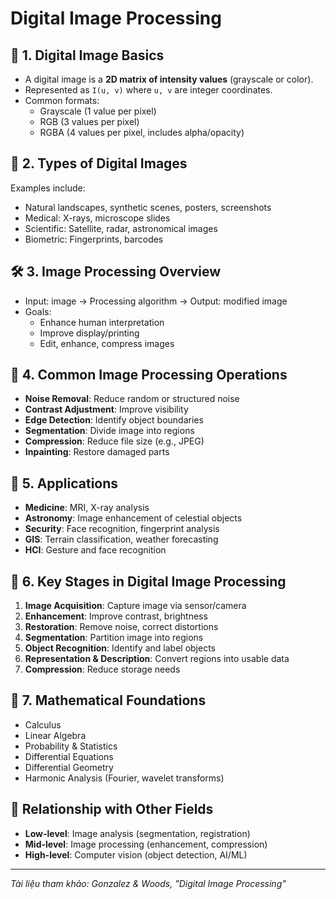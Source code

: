 # Digital Image Processing

## 📌 1. Digital Image Basics
- A digital image is a **2D matrix of intensity values** (grayscale or color).
- Represented as `I(u, v)` where `u, v` are integer coordinates.
- Common formats: 
  - Grayscale (1 value per pixel)
  - RGB (3 values per pixel)
  - RGBA (4 values per pixel, includes alpha/opacity)

## 📸 2. Types of Digital Images
Examples include:
- Natural landscapes, synthetic scenes, posters, screenshots
- Medical: X-rays, microscope slides
- Scientific: Satellite, radar, astronomical images
- Biometric: Fingerprints, barcodes

## 🛠️ 3. Image Processing Overview
- Input: image → Processing algorithm → Output: modified image
- Goals:
  - Enhance human interpretation
  - Improve display/printing
  - Edit, enhance, compress images

## 🔧 4. Common Image Processing Operations
- **Noise Removal**: Reduce random or structured noise
- **Contrast Adjustment**: Improve visibility
- **Edge Detection**: Identify object boundaries
- **Segmentation**: Divide image into regions
- **Compression**: Reduce file size (e.g., JPEG)
- **Inpainting**: Restore damaged parts

## 🧠 5. Applications
- **Medicine**: MRI, X-ray analysis
- **Astronomy**: Image enhancement of celestial objects
- **Security**: Face recognition, fingerprint analysis
- **GIS**: Terrain classification, weather forecasting
- **HCI**: Gesture and face recognition

## 🔄 6. Key Stages in Digital Image Processing
1. **Image Acquisition**: Capture image via sensor/camera
2. **Enhancement**: Improve contrast, brightness
3. **Restoration**: Remove noise, correct distortions
4. **Segmentation**: Partition image into regions
5. **Object Recognition**: Identify and label objects
6. **Representation & Description**: Convert regions into usable data
7. **Compression**: Reduce storage needs

## 📐 7. Mathematical Foundations
- Calculus
- Linear Algebra
- Probability & Statistics
- Differential Equations
- Differential Geometry
- Harmonic Analysis (Fourier, wavelet transforms)

## 🔗 Relationship with Other Fields
- **Low-level**: Image analysis (segmentation, registration)
- **Mid-level**: Image processing (enhancement, compression)
- **High-level**: Computer vision (object detection, AI/ML)

---

*Tài liệu tham khảo: Gonzalez & Woods, "Digital Image Processing"*
